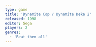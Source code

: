 ```yaml
---
type: game
title: 'Dynamite Cop / Dynamite Deka 2'
released: 1998
editor: Sega
players: 2
genres:
  - 'Beat them all'
---
```

